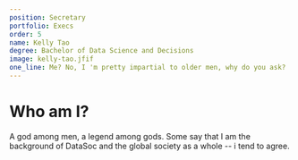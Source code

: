 ```yaml
---
position: Secretary
portfolio: Execs
order: 5
name: Kelly Tao
degree: Bachelor of Data Science and Decisions
image: kelly-tao.jfif
one_line: Me? No, I 'm pretty impartial to older men, why do you ask?
---
```

                    
# Who am I?

A god among men, a legend among gods. Some say that I am the background of DataSoc and the global society as a whole -- i tend to agree.

